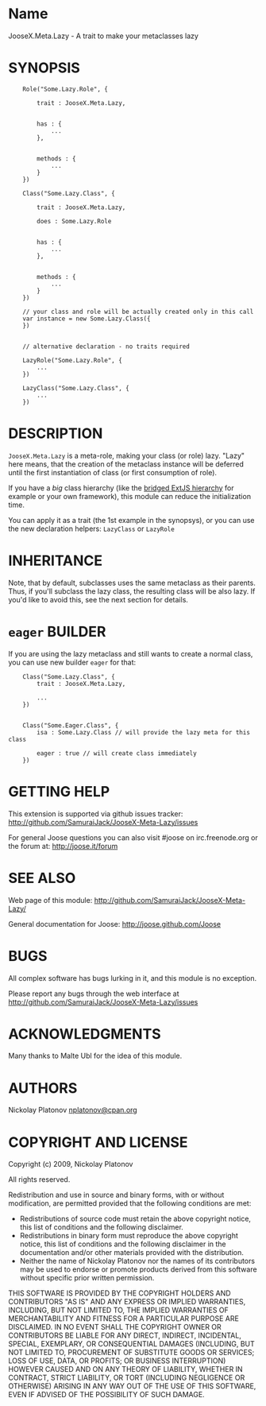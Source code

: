 Name
====


JooseX.Meta.Lazy - A trait to make your metaclasses lazy


SYNOPSIS
========

        Role("Some.Lazy.Role", {
            
            trait : JooseX.Meta.Lazy,
            
            
            has : {
                ...
            },
            
            
            methods : {
                ...
            }
        })

        Class("Some.Lazy.Class", {
            
            trait : JooseX.Meta.Lazy,
            
            does : Some.Lazy.Role
            
            
            has : {
                ...
            },
            
            
            methods : {
                ...
            }
        })
        
        // your class and role will be actually created only in this call
        var instance = new Some.Lazy.Class({
        })
        
        
        // alternative declaration - no traits required

        LazyRole("Some.Lazy.Role", {
            ...
        })

        LazyClass("Some.Lazy.Class", {
            ...
        })


DESCRIPTION
===========

`JooseX.Meta.Lazy` is a meta-role, making your class (or role) lazy. "Lazy" here means, that the creation of the
metaclass instance will be deferred until the first instantiation of class (or first consumption of role).

If you have a *big* class hierarchy (like the [bridged ExtJS hierarchy](http://openjsan.org/go?l=JooseX.Bridge.Ext) for example or your own framework), 
this module can reduce the initialization time.

You can apply it as a trait (the 1st example in the synopsys), or you can use the new declaration helpers: `LazyClass` or `LazyRole`


INHERITANCE
===========

Note, that by default, subclasses uses the same metaclass as their parents. Thus, if you'll subclass the lazy class, the resulting class will be 
also lazy. If you'd like to avoid this, see the next section for details.  


`eager` BUILDER
===============

If you are using the lazy metaclass and still wants to create a normal class, you can use new builder `eager` for that:

        Class("Some.Lazy.Class", {
            trait : JooseX.Meta.Lazy,
            
            ...
        })
        
        
        Class("Some.Eager.Class", {
            isa : Some.Lazy.Class // will provide the lazy meta for this class
            
            eager : true // will create class immediately
        })



GETTING HELP
============

This extension is supported via github issues tracker: <http://github.com/SamuraiJack/JooseX-Meta-Lazy/issues>

For general Joose questions you can also visit #joose on irc.freenode.org or the forum at: <http://joose.it/forum>
 


SEE ALSO
========

Web page of this module: <http://github.com/SamuraiJack/JooseX-Meta-Lazy/>

General documentation for Joose: <http://joose.github.com/Joose>


BUGS
====

All complex software has bugs lurking in it, and this module is no exception.

Please report any bugs through the web interface at <http://github.com/SamuraiJack/JooseX-Meta-Lazy/issues>



ACKNOWLEDGMENTS
===============

Many thanks to Malte Ubl for the idea of this module.


AUTHORS
=======

Nickolay Platonov <nplatonov@cpan.org>



COPYRIGHT AND LICENSE
=====================

Copyright (c) 2009, Nickolay Platonov

All rights reserved.

Redistribution and use in source and binary forms, with or without modification, are permitted provided that the following conditions are met:

* Redistributions of source code must retain the above copyright notice, this list of conditions and the following disclaimer.
* Redistributions in binary form must reproduce the above copyright notice, this list of conditions and the following disclaimer in the documentation and/or other materials provided with the distribution.
* Neither the name of Nickolay Platonov nor the names of its contributors may be used to endorse or promote products derived from this software without specific prior written permission. 

THIS SOFTWARE IS PROVIDED BY THE COPYRIGHT HOLDERS AND CONTRIBUTORS "AS IS" AND ANY EXPRESS OR IMPLIED WARRANTIES, INCLUDING, BUT NOT LIMITED TO, THE IMPLIED WARRANTIES OF MERCHANTABILITY AND FITNESS FOR A PARTICULAR PURPOSE ARE DISCLAIMED. IN NO EVENT SHALL THE COPYRIGHT OWNER OR CONTRIBUTORS BE LIABLE FOR ANY DIRECT, INDIRECT, INCIDENTAL, SPECIAL, EXEMPLARY, OR CONSEQUENTIAL DAMAGES (INCLUDING, BUT NOT LIMITED TO, PROCUREMENT OF SUBSTITUTE GOODS OR SERVICES; LOSS OF USE, DATA, OR PROFITS; OR BUSINESS INTERRUPTION) HOWEVER CAUSED AND ON ANY THEORY OF LIABILITY, WHETHER IN CONTRACT, STRICT LIABILITY, OR TORT (INCLUDING NEGLIGENCE OR OTHERWISE) ARISING IN ANY WAY OUT OF THE USE OF THIS SOFTWARE, EVEN IF ADVISED OF THE POSSIBILITY OF SUCH DAMAGE. 
